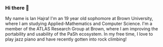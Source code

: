 ### Hi there 👋

My name is Ian Hajra! I'm an 19 year old sophomore
at Brown University, where I am studying Applied-Mathematics
and Computer Science. I'm a member of the ATLAS Research Group
at Brown, where I am improving the portability and usability of the PaSh ecosystem.
In my free time, I love to play jazz piano and have recently gotten into rock climbing!

<!--
**ianhajra/ianhajra** is a ✨ _special_ ✨ repository because its `README.md` (this file) appears on your GitHub profile.

Here are some ideas to get you started:

- 🔭 I’m currently working on ...
- 🌱 I’m currently learning ...
- 👯 I’m looking to collaborate on ...
- 🤔 I’m looking for help with ...
- 💬 Ask me about ...
- 📫 How to reach me: ...
- 😄 Pronouns: ...
- ⚡ Fun fact: ...
-->
